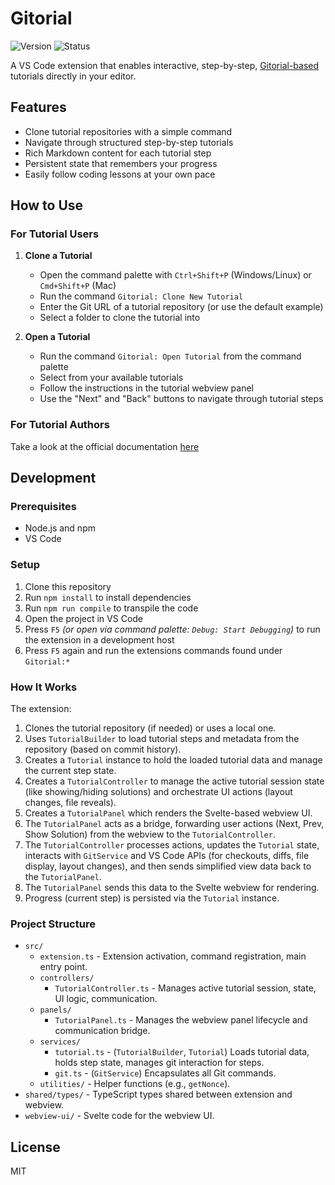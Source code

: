 # Gitorial

![Version](https://img.shields.io/badge/version-0.1.0--alpha.1-yellow)
![Status](https://img.shields.io/badge/status-experimental-orange)

A VS Code extension that enables interactive, step-by-step, [Gitorial-based](https://github.com/gitorial-sdk) tutorials directly in your editor.

## Features

- Clone tutorial repositories with a simple command
- Navigate through structured step-by-step tutorials
- Rich Markdown content for each tutorial step
- Persistent state that remembers your progress
- Easily follow coding lessons at your own pace

## How to Use

### For Tutorial Users

1. **Clone a Tutorial**
   - Open the command palette with `Ctrl+Shift+P` (Windows/Linux) or `Cmd+Shift+P` (Mac)
   - Run the command `Gitorial: Clone New Tutorial`
   - Enter the Git URL of a tutorial repository (or use the default example)
   - Select a folder to clone the tutorial into

2. **Open a Tutorial**
   - Run the command `Gitorial: Open Tutorial` from the command palette
   - Select from your available tutorials
   - Follow the instructions in the tutorial webview panel
   - Use the "Next" and "Back" buttons to navigate through tutorial steps

### For Tutorial Authors

Take a look at the official documentation [here](https://github.com/gitorial-sdk)

## Development

### Prerequisites

- Node.js and npm
- VS Code

### Setup

1. Clone this repository
2. Run `npm install` to install dependencies
3. Run `npm run compile` to transpile the code
4. Open the project in VS Code
5. Press `F5` _(or open via command palette: `Debug: Start Debugging`)_ to run the extension in a development host
6. Press `F5` again and run the extensions commands found under `Gitorial:*`

### How It Works

The extension:

1. Clones the tutorial repository (if needed) or uses a local one.
2. Uses `TutorialBuilder` to load tutorial steps and metadata from the repository (based on commit history).
3. Creates a `Tutorial` instance to hold the loaded tutorial data and manage the current step state.
4. Creates a `TutorialController` to manage the active tutorial session state (like showing/hiding solutions) and orchestrate UI actions (layout changes, file reveals).
5. Creates a `TutorialPanel` which renders the Svelte-based webview UI.
6. The `TutorialPanel` acts as a bridge, forwarding user actions (Next, Prev, Show Solution) from the webview to the `TutorialController`.
7. The `TutorialController` processes actions, updates the `Tutorial` state, interacts with `GitService` and VS Code APIs (for checkouts, diffs, file display, layout changes), and then sends simplified view data back to the `TutorialPanel`.
8. The `TutorialPanel` sends this data to the Svelte webview for rendering.
9. Progress (current step) is persisted via the `Tutorial` instance.

### Project Structure

- `src/`
  - `extension.ts` - Extension activation, command registration, main entry point.
  - `controllers/`
    - `TutorialController.ts` - Manages active tutorial session, state, UI logic, communication.
  - `panels/`
    - `TutorialPanel.ts` - Manages the webview panel lifecycle and communication bridge.
  - `services/`
    - `tutorial.ts` - (`TutorialBuilder`, `Tutorial`) Loads tutorial data, holds step state, manages git interaction for steps.
    - `git.ts` - (`GitService`) Encapsulates all Git commands.
  - `utilities/` - Helper functions (e.g., `getNonce`).
- `shared/types/` - TypeScript types shared between extension and webview.
- `webview-ui/` - Svelte code for the webview UI.

## License

MIT
